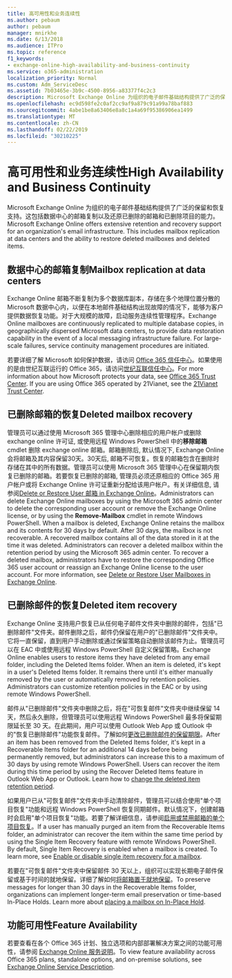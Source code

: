 ```yaml
---
title: 高可用性和业务连续性
ms.author: pebaum
author: pebaum
manager: mnirkhe
ms.date: 6/13/2018
ms.audience: ITPro
ms.topic: reference
f1_keywords:
- exchange-online-high-availability-and-business-continuity
ms.service: o365-administration
localization_priority: Normal
ms.custom: Adm_ServiceDesc
ms.assetid: 7b03465e-3b9c-4500-8956-a83377f4c2c3
description: Microsoft Exchange Online 为组织的电子邮件基础结构提供了广泛的保留和恢复支持。这包括数据中心的邮箱复制以及还原已删除的邮箱和已删除项目的能力。
ms.openlocfilehash: ec9d598fe2c0af2cc9af9a879c91a99a78baf883
ms.sourcegitcommit: 4abe1be8a63406e8a8c1a4a69f95386906ea1499
ms.translationtype: MT
ms.contentlocale: zh-CN
ms.lasthandoff: 02/22/2019
ms.locfileid: "30210225"
---
```

# <a name="high-availability-and-business-continuity"></a><span data-ttu-id="00163-104">高可用性和业务连续性</span><span class="sxs-lookup"><span data-stu-id="00163-104">High Availability and Business Continuity</span></span>

<span data-ttu-id="00163-p102">Microsoft Exchange Online 为组织的电子邮件基础结构提供了广泛的保留和恢复支持。这包括数据中心的邮箱复制以及还原已删除的邮箱和已删除项目的能力。</span><span class="sxs-lookup"><span data-stu-id="00163-p102">Microsoft Exchange Online offers extensive retention and recovery support for an organization's email infrastructure. This includes mailbox replication at data centers and the ability to restore deleted mailboxes and deleted items.</span></span>
  
## <a name="mailbox-replication-at-data-centers"></a><span data-ttu-id="00163-107">数据中心的邮箱复制</span><span class="sxs-lookup"><span data-stu-id="00163-107">Mailbox replication at data centers</span></span>

<span data-ttu-id="00163-p103">Exchange Online 邮箱不断复制为多个数据库副本，存储在多个地理位置分散的 Microsoft 数据中心内，以便在本地邮件基础结构出现故障的情况下，能够为客户提供数据恢复功能。对于大规模的故障，启动服务连续性管理程序。</span><span class="sxs-lookup"><span data-stu-id="00163-p103">Exchange Online mailboxes are continuously replicated to multiple database copies, in geographically dispersed Microsoft data centers, to provide data restoration capability in the event of a local messaging infrastructure failure. For large-scale failures, service continuity management procedures are initiated.</span></span>
  
<span data-ttu-id="00163-p104">若要详细了解 Microsoft 如何保护数据，请访问 [Office 365 信任中心](https://go.microsoft.com/fwlink/p/?LinkId=299135)。如果使用的是由世纪互联运行的 Office 365，请访问[世纪互联信任中心](http://www.21vbluecloud.com/office365/trustcenter/onlineservices.mdl)。</span><span class="sxs-lookup"><span data-stu-id="00163-p104">For more information about how Microsoft protects your data, see [Office 365 Trust Center](https://go.microsoft.com/fwlink/p/?LinkId=299135). If you are using Office 365 operated by 21Vianet, see the [21Vianet Trust Center](http://www.21vbluecloud.com/office365/trustcenter/onlineservices.mdl).</span></span>
  
## <a name="deleted-mailbox-recovery"></a><span data-ttu-id="00163-112">已删除邮箱的恢复</span><span class="sxs-lookup"><span data-stu-id="00163-112">Deleted mailbox recovery</span></span>

<span data-ttu-id="00163-p105">管理员可以通过使用 Microsoft 365 管理中心删除相应的用户帐户或删除 exchange online 许可证, 或使用远程 Windows PowerShell 中的**移除邮箱**cmdlet 删除 exchange online 邮箱。邮箱删除后, 默认情况下, Exchange Online 会将邮箱及其内容保留30天。30天后, 邮箱不可恢复。恢复的邮箱包含在删除时存储在其中的所有数据。管理员可以使用 Microsoft 365 管理中心在保留期内恢复已删除的邮箱。若要恢复已删除的邮箱, 管理员必须还原相应的 Office 365 用户帐户或将 Exchange Online 许可证重新分配给该用户帐户。有关详细信息, 请参阅[Delete or Restore User 邮箱 in Exchange Online](https://go.microsoft.com/fwlink/p/?LinkId=286992)。</span><span class="sxs-lookup"><span data-stu-id="00163-p105">Administrators can delete Exchange Online mailboxes by using the Microsoft 365 admin center to delete the corresponding user account or remove the Exchange Online license, or by using the **Remove-Mailbox** cmdlet in remote Windows PowerShell. When a mailbox is deleted, Exchange Online retains the mailbox and its contents for 30 days by default. After 30 days, the mailbox is not recoverable. A recovered mailbox contains all of the data stored in it at the time it was deleted. Administrators can recover a deleted mailbox within the retention period by using the Microsoft 365 admin center. To recover a deleted mailbox, administrators have to restore the corresponding Office 365 user account or reassign an Exchange Online license to the user account. For more information, see [Delete or Restore User Mailboxes in Exchange Online](https://go.microsoft.com/fwlink/p/?LinkId=286992).</span></span>
  
## <a name="deleted-item-recovery"></a><span data-ttu-id="00163-120">已删除邮件的恢复</span><span class="sxs-lookup"><span data-stu-id="00163-120">Deleted item recovery</span></span>

<span data-ttu-id="00163-p106">Exchange Online 支持用户恢复已从任何电子邮件文件夹中删除的邮件，包括"已删除邮件"文件夹。邮件删除之后，邮件仍保留在用户的"已删除邮件"文件夹中。它将一直保留，直到用户手动删除或通过保留策略自动删除该邮件为止。管理员可以在 EAC 中或使用远程 Windows PowerShell 自定义保留策略。</span><span class="sxs-lookup"><span data-stu-id="00163-p106">Exchange Online enables users to restore items they have deleted from any email folder, including the Deleted Items folder. When an item is deleted, it's kept in a user's Deleted Items folder. It remains there until it's either manually removed by the user or automatically removed by retention policies. Administrators can customize retention policies in the EAC or by using remote Windows PowerShell.</span></span>
  
<span data-ttu-id="00163-p107">邮件从"已删除邮件"文件夹中删除之后，将在"可恢复邮件"文件夹中继续保留 14 天，然后永久删除，但管理员可以使用远程 Windows PowerShell 最多将保留期限延长至 30 天。在此期间，用户可以使用 Outlook Web App 或 Outlook 中的"恢复已删除邮件"功能恢复邮件。了解如何[更改已删除邮件的保留期限](https://go.microsoft.com/fwlink/p/?LinkId=286940)。</span><span class="sxs-lookup"><span data-stu-id="00163-p107">After an item has been removed from the Deleted Items folder, it's kept in a Recoverable Items folder for an additional 14 days before being permanently removed, but administrators can increase this to a maximum of 30 days by using remote Windows PowerShell. Users can recover the item during this time period by using the Recover Deleted Items feature in Outlook Web App or Outlook. Learn how to [change the deleted item retention period](https://go.microsoft.com/fwlink/p/?LinkId=286940).</span></span>
  
<span data-ttu-id="00163-p108">如果用户已从"可恢复邮件"文件夹中手动清除邮件，管理员可以结合使用"单个项目恢复"功能和远程 Windows PowerShell 恢复同期邮件。默认情况下，创建邮箱时会启用"单个项目恢复"功能。若要了解详细信息，请参阅[启用或禁用邮箱的单个项目恢复](https://go.microsoft.com/fwlink/p/?LinkID=286941)。</span><span class="sxs-lookup"><span data-stu-id="00163-p108">If a user has manually purged an item from the Recoverable Items folder, an administrator can recover the item within the same time period by using the Single Item Recovery feature with remote Windows PowerShell. By default, Single Item Recovery is enabled when a mailbox is created. To learn more, see [Enable or disable single item recovery for a mailbox](https://go.microsoft.com/fwlink/p/?LinkID=286941).</span></span>
  
<span data-ttu-id="00163-p109">若要在"可恢复邮件"文件夹中保留邮件 30 天以上，组织可以实现长期电子邮件保留或基于时间的就地保留。详细了解如何[将邮箱置于就地保留](https://go.microsoft.com/fwlink/p/?LinkId=271746)。</span><span class="sxs-lookup"><span data-stu-id="00163-p109">To preserve messages for longer than 30 days in the Recoverable Items folder, organizations can implement longer-term email preservation or time-based In-Place Holds. Learn more about [placing a mailbox on In-Place Hold](https://go.microsoft.com/fwlink/p/?LinkId=271746).</span></span>
  
## <a name="feature-availability"></a><span data-ttu-id="00163-133">功能可用性</span><span class="sxs-lookup"><span data-stu-id="00163-133">Feature Availability</span></span>

<span data-ttu-id="00163-134">若要查看在各个 Office 365 计划、独立选项和内部部署解决方案之间的功能可用性，请参阅 [Exchange Online 服务说明](exchange-online-service-description.md)。</span><span class="sxs-lookup"><span data-stu-id="00163-134">To view feature availability across Office 365 plans, standalone options, and on-premise solutions, see [Exchange Online Service Description](exchange-online-service-description.md).</span></span>
  

